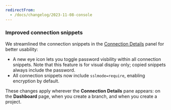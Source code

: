 ```yaml
---
redirectFrom:
  - /docs/changelog/2023-11-08-console
---
```


### Improved connection snippets

We streamlined the connection snippets in the [Connection Details](/docs/connect/connect-from-any-app) panel for better usability:

- A new eye icon lets you toggle password visbility within all connection snippets. Note that this feature is for visual display only; copied snippets always include the password.
- All connection snippets now include `sslmode=require`, enabling encryption by default.

These changes apply wherever the **Connection Details** pane appears: on the **Dashboard** page, when you create a branch, and when you create a project.
